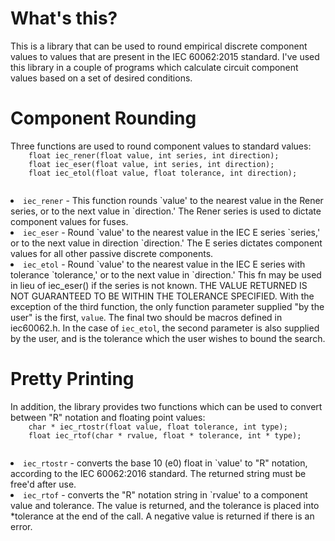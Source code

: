 <h1>What's this?</h1>
<p>This is a library that can be used to round empirical discrete component
  values to values that are present in the IEC 60062:2015 standard. I've used
  this library in a couple of programs which calculate circuit component values
  based on a set of desired conditions.</p>
<h1>Component Rounding</h1>
<p>Three functions are used to round component values to standard values:
  <code>
    float iec_rener(float value, int series, int direction);
    float iec_eser(float value, int series, int direction);
    float iec_etol(float value, float tolerance, int direction);
  </code>
  <list>
    <li/><code>iec_rener</code> - This function rounds `value' to the nearest
    value in the Rener series, or to the next value in `direction.' The Rener
    series is used to dictate component values for fuses.
    <li/><code>iec_eser</code> - Round `value' to the nearest value in the IEC E
    series `series,' or to the next value in direction `direction.' The E
    series dictates component values for all other passive discrete components.
    <li/><code>iec_etol</code> - Round `value' to the nearest value in the IEC E
    series with tolerance `tolerance,' or to the next value in `direction.' This
    fn may be used in lieu of iec_eser() if the series is not known. THE VALUE
    RETURNED IS NOT GUARANTEED TO BE WITHIN THE TOLERANCE SPECIFIED.
  </list>
  With the exception of the third function, the only function parameter supplied
  "by the user" is the first, <code>value</code>. The final two should be macros
  defined in iec60062.h. In the case of <code>iec_etol</code>, the second
  parameter is also supplied by the user, and is the tolerance which the user
  wishes to bound the search.</p>
<h1>Pretty Printing</h1>
<p>In addition, the library provides two functions which can be used to convert
  between "R" notation and floating point values:
  <code>
    char * iec_rtostr(float value, float tolerance, int type);
    float iec_rtof(char * rvalue, float * tolerance, int * type);
  </code>
  <list>
    <li/><code>iec_rtostr</code> - converts the base 10 (e0) float in `value'
    to "R" notation, according to the IEC 60062:2016 standard. The returned
    string must be free'd after use.
    <li/><code>iec_rtof</code> - converts the "R" notation string in `rvalue'
    to a component value and tolerance. The value is returned, and the
    tolerance is placed into *tolerance at the end of the call. A negative
    value is returned if there is an error.
  </list>
</p>
